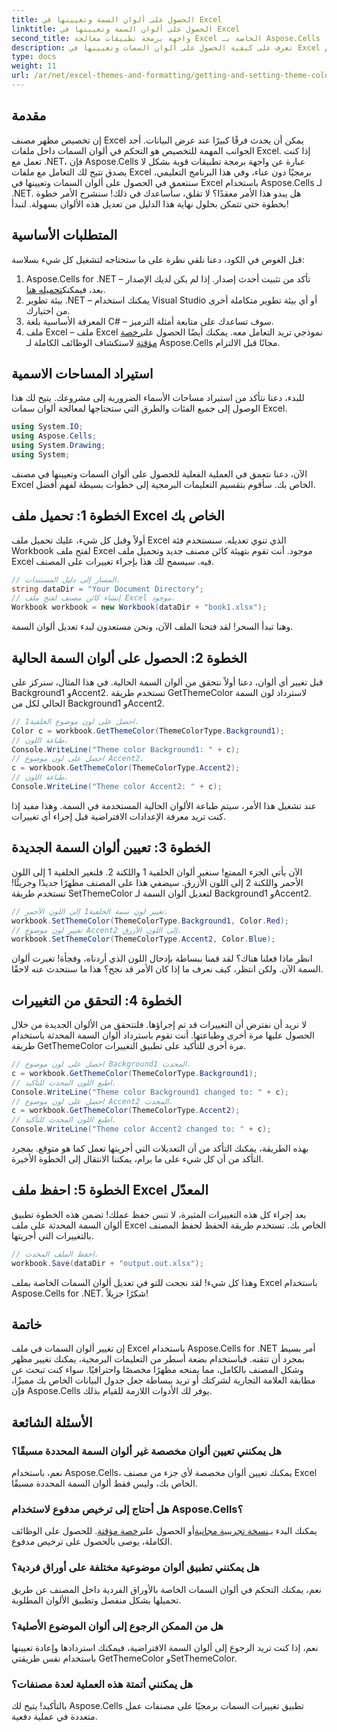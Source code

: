 ```yaml
---
title: الحصول على ألوان السمة وتعيينها في Excel
linktitle: الحصول على ألوان السمة وتعيينها في Excel
second_title: واجهة برمجة تطبيقات معالجة Excel الخاصة بـ Aspose.Cells .NET
description: تعرف على كيفية الحصول على ألوان السمات وتعيينها في Excel باستخدام Aspose.Cells for .NET من خلال هذا البرنامج التعليمي السهل المتابعة. يتضمن هذا البرنامج التعليمي دليلاً كاملاً خطوة بخطوة وأمثلة برمجية.
type: docs
weight: 11
url: /ar/net/excel-themes-and-formatting/getting-and-setting-theme-colors/
---
```

## مقدمة
إن تخصيص مظهر مصنف Excel يمكن أن يحدث فرقًا كبيرًا عند عرض البيانات. أحد الجوانب المهمة للتخصيص هو التحكم في ألوان السمات داخل ملفات Excel. إذا كنت تعمل مع .NET، فإن Aspose.Cells عبارة عن واجهة برمجة تطبيقات قوية بشكل لا يصدق تتيح لك التعامل مع ملفات Excel برمجيًا دون عناء، وفي هذا البرنامج التعليمي، سنتعمق في الحصول على ألوان السمات وتعيينها في Excel باستخدام Aspose.Cells لـ .NET.
هل يبدو هذا الأمر معقدًا؟ لا تقلق، سأساعدك في ذلك! سنشرح الأمر خطوة بخطوة حتى تتمكن بحلول نهاية هذا الدليل من تعديل هذه الألوان بسهولة. لنبدأ!
## المتطلبات الأساسية
قبل الغوص في الكود، دعنا نلقي نظرة على ما ستحتاجه لتشغيل كل شيء بسلاسة:
1. Aspose.Cells for .NET – تأكد من تثبيت أحدث إصدار. إذا لم يكن لديك الإصدار بعد، فيمكنك[تحميله هنا](https://releases.aspose.com/cells/net/).
2. بيئة تطوير .NET – يمكنك استخدام Visual Studio أو أي بيئة تطوير متكاملة أخرى من اختيارك.
3. المعرفة الأساسية بلغة C# – سوف تساعدك على متابعة أمثلة الترميز.
4. ملف Excel – ملف Excel نموذجي تريد التعامل معه.
 يمكنك أيضًا الحصول على[رخصة مؤقتة](https://purchase.aspose.com/temporary-license/) لاستكشاف الوظائف الكاملة لـ Aspose.Cells مجانًا قبل الالتزام.
## استيراد المساحات الاسمية
للبدء، دعنا نتأكد من استيراد مساحات الأسماء الضرورية إلى مشروعك. يتيح لك هذا الوصول إلى جميع الفئات والطرق التي ستحتاجها لمعالجة ألوان سمات Excel.
```csharp
using System.IO;
using Aspose.Cells;
using System.Drawing;
using System;
```
الآن، دعنا نتعمق في العملية الفعلية للحصول على ألوان السمات وتعيينها في مصنف Excel الخاص بك. سأقوم بتقسيم التعليمات البرمجية إلى خطوات بسيطة لفهم أفضل.
## الخطوة 1: تحميل ملف Excel الخاص بك
أولاً وقبل كل شيء، عليك تحميل ملف Excel الذي تنوي تعديله. سنستخدم فئة Workbook لفتح ملف Excel موجود.
أنت تقوم بتهيئة كائن مصنف جديد وتحميل ملف Excel فيه. سيسمح لك هذا بإجراء تغييرات على المصنف.
```csharp
// المسار إلى دليل المستندات.
string dataDir = "Your Document Directory";
// إنشاء كائن مصنف لفتح ملف Excel موجود.
Workbook workbook = new Workbook(dataDir + "book1.xlsx");
```
وهنا تبدأ السحر! لقد فتحنا الملف الآن، ونحن مستعدون لبدء تعديل ألوان السمة.
## الخطوة 2: الحصول على ألوان السمة الحالية
قبل تغيير أي ألوان، دعنا أولاً نتحقق من ألوان السمة الحالية. في هذا المثال، سنركز على Background1 وAccent2.
تستخدم طريقة GetThemeColor لاسترداد لون السمة الحالي لكل من Background1 وAccent2.
```csharp
// احصل على لون موضوع الخلفية1.
Color c = workbook.GetThemeColor(ThemeColorType.Background1);
// طباعة اللون.
Console.WriteLine("Theme color Background1: " + c);
// احصل على لون موضوع Accent2.
c = workbook.GetThemeColor(ThemeColorType.Accent2);
// طباعة اللون.
Console.WriteLine("Theme color Accent2: " + c);
```
عند تشغيل هذا الأمر، سيتم طباعة الألوان الحالية المستخدمة في السمة. وهذا مفيد إذا كنت تريد معرفة الإعدادات الافتراضية قبل إجراء أي تغييرات.
## الخطوة 3: تعيين ألوان السمة الجديدة
الآن يأتي الجزء الممتع! سنغير ألوان الخلفية 1 واللكنة 2. فلنغير الخلفية 1 إلى اللون الأحمر واللكنة 2 إلى اللون الأزرق. سيضفي هذا على المصنف مظهرًا جديدًا وجريئًا!
تستخدم طريقة SetThemeColor لتعديل ألوان السمة لـ Background1 وAccent2.
```csharp
// تغيير لون سمة الخلفية1 إلى اللون الأحمر.
workbook.SetThemeColor(ThemeColorType.Background1, Color.Red);
// تغيير لون موضوع Accent2 إلى اللون الأزرق.
workbook.SetThemeColor(ThemeColorType.Accent2, Color.Blue);
```
انظر ماذا فعلنا هناك؟ لقد قمنا ببساطة بإدخال اللون الذي أردناه، وفجأة! تغيرت ألوان السمة الآن. ولكن انتظر، كيف نعرف ما إذا كان الأمر قد نجح؟ هذا ما سنتحدث عنه لاحقًا.
## الخطوة 4: التحقق من التغييرات
لا نريد أن نفترض أن التغييرات قد تم إجراؤها. فلنتحقق من الألوان الجديدة من خلال الحصول عليها مرة أخرى وطباعتها.
أنت تقوم باسترداد ألوان السمة المحدثة باستخدام طريقة GetThemeColor مرة أخرى للتأكيد على تطبيق التغييرات.
```csharp
// احصل على لون موضوع Background1 المحدث.
c = workbook.GetThemeColor(ThemeColorType.Background1);
// اطبع اللون المحدث للتأكيد.
Console.WriteLine("Theme color Background1 changed to: " + c);
// احصل على لون موضوع Accent2 المحدث.
c = workbook.GetThemeColor(ThemeColorType.Accent2);
// اطبع اللون المحدث للتأكيد.
Console.WriteLine("Theme color Accent2 changed to: " + c);
```
بهذه الطريقة، يمكنك التأكد من أن التعديلات التي أجريتها تعمل كما هو متوقع. بمجرد التأكد من أن كل شيء على ما يرام، يمكننا الانتقال إلى الخطوة الأخيرة.
## الخطوة 5: احفظ ملف Excel المعدّل
بعد إجراء كل هذه التغييرات المثيرة، لا تنس حفظ عملك! تضمن هذه الخطوة تطبيق ألوان السمة المحدثة على ملف Excel الخاص بك.
تستخدم طريقة الحفظ لحفظ المصنف بالتغييرات التي أجريتها.
```csharp
// احفظ الملف المحدث.
workbook.Save(dataDir + "output.out.xlsx");
```
وهذا كل شيء! لقد نجحت للتو في تعديل ألوان السمات الخاصة بملف Excel باستخدام Aspose.Cells for .NET. شكرًا جزيلاً!
## خاتمة
إن تغيير ألوان السمات في ملف Excel باستخدام Aspose.Cells for .NET أمر بسيط بمجرد أن تتقنه. فباستخدام بضعة أسطر من التعليمات البرمجية، يمكنك تغيير مظهر وشكل المصنف بالكامل، مما يمنحه مظهرًا مخصصًا واحترافيًا. سواء كنت تبحث عن مطابقة العلامة التجارية لشركتك أو تريد ببساطة جعل جدول البيانات الخاص بك مميزًا، فإن Aspose.Cells يوفر لك الأدوات اللازمة للقيام بذلك.
## الأسئلة الشائعة
### هل يمكنني تعيين ألوان مخصصة غير ألوان السمة المحددة مسبقًا؟
نعم، باستخدام Aspose.Cells، يمكنك تعيين ألوان مخصصة لأي جزء من مصنف Excel الخاص بك، وليس فقط ألوان السمة المحددة مسبقًا.
### هل أحتاج إلى ترخيص مدفوع لاستخدام Aspose.Cells؟
 يمكنك البدء بـ[نسخة تجريبية مجانية](https://releases.aspose.com/)أو الحصول على[رخصة مؤقتة](https://purchase.aspose.com/temporary-license/). للحصول على الوظائف الكاملة، يوصى بالحصول على ترخيص مدفوع.
### هل يمكنني تطبيق ألوان موضوعية مختلفة على أوراق فردية؟
نعم، يمكنك التحكم في ألوان السمات الخاصة بالأوراق الفردية داخل المصنف عن طريق تحميلها بشكل منفصل وتطبيق الألوان المطلوبة.
### هل من الممكن الرجوع إلى ألوان الموضوع الأصلية؟
نعم، إذا كنت تريد الرجوع إلى ألوان السمة الافتراضية، فيمكنك استردادها وإعادة تعيينها باستخدام نفس طريقتي GetThemeColor وSetThemeColor.
### هل يمكنني أتمتة هذه العملية لعدة مصنفات؟
بالتأكيد! يتيح لك Aspose.Cells تطبيق تغييرات السمات برمجيًا على مصنفات عمل متعددة في عملية دفعية.